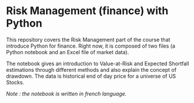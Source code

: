 # Risk Management (finance) with Python

This repository covers the Risk Management part of the course that introduce Python for finance. Right now, it is composed of two files (a Python notebook and an Excel file of market data).

The notebook gives an introduction to Value-at-Risk and Expected Shortfall estimations through different methods and also explain the concept of drawdown. The data is historical end of day price for a universe of US Stocks.

*Note : the notebook is written in french language.*

